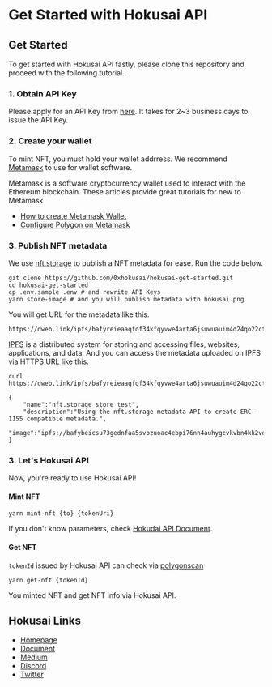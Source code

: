 # Get Started with Hokusai API

## Get Started

To get started with Hokusai API fastly, please clone this repository and proceed with the following tutorial.

### 1. Obtain API Key

Please apply for an API Key from [here](https://hokusai.app/pre-register).
It takes for 2~3 business days to issue the API Key.

### 2. Create your wallet

To mint NFT, you must hold your wallet addrress.
We recommend [Metamask](https://docs.metamask.io) to use for wallet software.

Metamask is a software cryptocurrency wallet used to interact with the Ethereum blockchain.
These articles provide great tutorials for new to Metamask
- [How to create Metamask Wallet](https://docs.matic.network/docs/develop/metamask/hello/)
- [Configure Polygon on Metamask](https://docs.matic.network/docs/develop/metamask/config-polygon-on-metamask)

### 3. Publish NFT metadata

We use [nft.storage](https://nft.storage/) to publish a NFT metadata for ease.
Run the code below.

```:bash
git clone https://github.com/0xhokusai/hokusai-get-started.git
cd hokusai-get-started
cp .env.sample .env # and rewrite API Keys
yarn store-image # and you will publish metadata with hokusai.png
```

You will get URL for the metadata like this.

```
https://dweb.link/ipfs/bafyreieaaqfof34kfqyvwe4arta6jsuwuauim4d24qo22ct2xnvjnlnrb4//metadata.json
```

[IPFS](https://docs.ipfs.io/) is a distributed system for storing and accessing files, websites, applications, and data.
And you can access the metadata uploaded on IPFS via HTTPS URL like this.

```:bash
curl https://dweb.link/ipfs/bafyreieaaqfof34kfqyvwe4arta6jsuwuauim4d24qo22ct2xnvjnlnrb4/metadata.json

{
    "name":"nft.storage store test",
    "description":"Using the nft.storage metadata API to create ERC-1155 compatible metadata.",
    "image":"ipfs://bafybeicsu73gednfaa5svozuoac4ebpi76nn4auhygcvkvbn4kk2vdv5ey/hokusai.png"
}
```

### 3. Let's Hokusai API

Now, you're ready to use Hokusai API!

#### Mint NFT

```:bash
yarn mint-nft {to} {tokenUri}
```

If you don't know parameters, check [Hokudai API Document](https://docs.hokusai.app/).

#### Get NFT

`tokenId` issued by Hokusai API can check via [polygonscan](https://mumbai.polygonscan.com)

```:bash
yarn get-nft {tokenId}
```

You minted NFT and get NFT info via Hokusai API.

## Hokusai Links
- [Homepage](https://hokusai.app)
- [Document](https://docs.hokusai.app)
- [Medium](https://0xhokusai.medium.com)
- [Discord](https://discord.com/invite/34fmuE25G2)
- [Twitter](https://twitter.com/0xHokusai)
